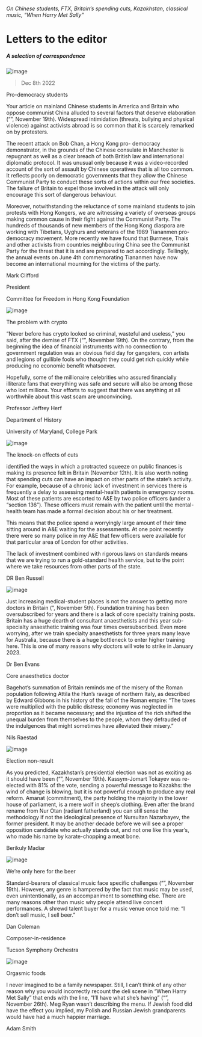 ###### On Chinese students, FTX, Britain’s spending cuts, Kazakhstan, classical music, “When Harry Met Sally”
# Letters to the editor 
##### A selection of correspondence 
![image](images/20221119_CNP002.jpg) 
> Dec 8th 2022 

Pro-democracy students
Your article on mainland Chinese students in America and Britain who oppose communist China alluded to several factors that deserve elaboration (“”, November 19th). Widespread intimidation (threats, bullying and physical violence) against activists abroad is so common that it is scarcely remarked on by protesters. 
The recent attack on Bob Chan, a Hong Kong pro- democracy demonstrator, in the grounds of the Chinese consulate in Manchester is repugnant as well as a clear breach of both British law and international diplomatic protocol. It was unusual only because it was a video-recorded account of the sort of assault by Chinese operatives that is all too common. It reflects poorly on democratic governments that they allow the Chinese Communist Party to conduct these sorts of actions within our free societies. The failure of Britain to expel those involved in the attack will only encourage this sort of dangerous behaviour. 
Moreover, notwithstanding the reluctance of some mainland students to join protests with Hong Kongers, we are witnessing a variety of overseas groups making common cause in their fight against the Communist Party. The hundreds of thousands of new members of the Hong Kong diaspora are working with Tibetans, Uyghurs and veterans of the 1989 Tiananmen pro-democracy movement. More recently we have found that Burmese, Thais and other activists from countries neighbouring China see the Communist Party for the threat that it is and are prepared to act accordingly. Tellingly, the annual events on June 4th commemorating Tiananmen have now become an international mourning for the victims of the party.
Mark Clifford
President 
Committee for Freedom in Hong Kong Foundation
 
![image](images/20221119_LDD001.jpg) 

The problem with crypto
“Never before has crypto looked so criminal, wasteful and useless,” you said, after the demise of FTX (“”, November 19th). On the contrary, from the beginning the idea of financial instruments with no connection to government regulation was an obvious field day for gangsters, con artists and legions of gullible fools who thought they could get rich quickly while producing no economic benefit whatsoever.
Hopefully, some of the millionaire celebrities who assured financially illiterate fans that everything was safe and secure will also be among those who lost millions. Your efforts to suggest that there was anything at all worthwhile about this vast scam are unconvincing. 
Professor Jeffrey Herf
Department of History
University of Maryland, College Park
![image](images/20221112_BRD000.jpg) 

The knock-on effects of cuts
identified the ways in which a protracted squeeze on public finances is making its presence felt in Britain (November 12th). It is also worth noting that spending cuts can have an impact on other parts of the state’s activity. For example, because of a chronic lack of investment in services there is frequently a delay to assessing mental-health patients in emergency rooms. Most of these patients are escorted to A&amp;E by two police officers (under a “section 136”). These officers must remain with the patient until the mental-health team has made a formal decision about his or her treatment.
This means that the police spend a worryingly large amount of their time sitting around in A&amp;E waiting for the assessments. At one point recently there were so many police in my A&amp;E that few officers were available for that particular area of London for other activities. 
The lack of investment combined with rigorous laws on standards means that we are trying to run a gold-standard health service, but to the point where we take resources from other parts of the state.
DR Ben Russell

![image](images/20221105_BRP503.jpg) 

Just increasing medical-student places is not the answer to getting more doctors in Britain (”, November 5th). Foundation training has been oversubscribed for years and there is a lack of core specialty training posts. Britain has a huge dearth of consultant anaesthetists and this year sub-specialty anaesthetic training was four times oversubscribed. Even more worrying, after we train specialty anaesthetists for three years many leave for Australia, because there is a huge bottleneck to enter higher training here. This is one of many reasons why doctors will vote to strike in January 2023.
Dr Ben Evans
Core anaesthetics doctor

Bagehot’s summation of Britain reminds me of the misery of the Roman population following Attila the Hun’s ravage of northern Italy, as described by Edward Gibbons in his history of the fall of the Roman empire: “The taxes were multiplied with the public distress; economy was neglected in proportion as it became necessary; and the injustice of the rich shifted the unequal burden from themselves to the people, whom they defrauded of the indulgences that might sometimes have alleviated their misery.”
Nils Raestad

![image](images/20221119_ASP002.jpg) 

Election non-result
As you predicted, Kazakhstan’s presidential election was not as exciting as it should have been (“”, November 19th). Kassym-Jomart Tokayev was re-elected with 81% of the vote, sending a powerful message to Kazakhs: the wind of change is blowing, but it is not powerful enough to produce any real reform. Amanat (commitment), the party holding the majority in the lower house of parliament, is a mere wolf in sheep’s clothing. Even after the brand rename from Nur Otan (radiant fatherland) you can still sense the methodology if not the ideological presence of Nursultan Nazarbayev, the former president. It may be another decade before we will see a proper opposition candidate who actually stands out, and not one like this year’s, who made his name by karate-chopping a meat bone.
Berikuly Madiar

![image](images/20221119_CUP004.jpg) 

We’re only here for the beer
Standard-bearers of classical music face specific challenges (“”, November 19th). However, any genre is hampered by the fact that music may be used, even unintentionally, as an accompaniment to something else. There are many reasons other than music why people attend live concert performances. A shrewd talent buyer for a music venue once told me: “I don’t sell music, I sell beer.” 
Dan Coleman
Composer-in-residence
Tucson Symphony Orchestra
![image](images/20221126_CUP002.jpg) 

Orgasmic foods
I never imagined  to be a family newspaper. Still, I can’t think of any other reason why you would incorrectly recount the deli scene in “When Harry Met Sally” that ends with the line, “I’ll have what she’s having” (“”, November 26th). Meg Ryan wasn’t describing the menu. If Jewish food did have the effect you implied, my Polish and Russian Jewish grandparents would have had a much happier marriage.
Adam Smith


